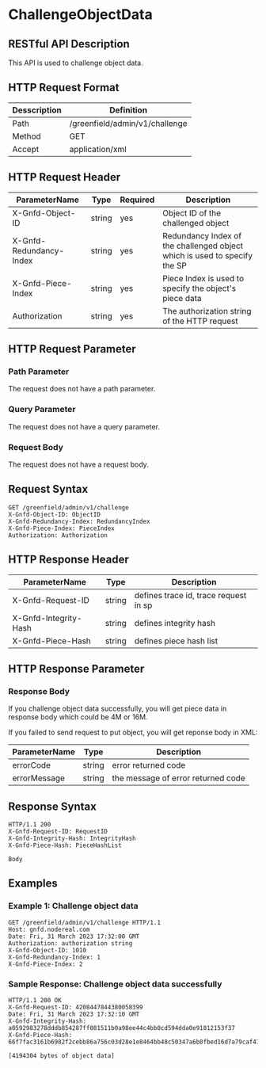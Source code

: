 # ChallengeObjectData

## RESTful API Description

This API is used to challenge object data.

## HTTP Request Format

| Desscription | Definition                     |
| ------------ | ------------------------------ |
| Path         | /greenfield/admin/v1/challenge |
| Method       | GET                            |
| Accept       | application/xml                |

## HTTP Request Header

| ParameterName           | Type   | Required | Description                                                               |
| ----------------------- | ------ | -------- | ------------------------------------------------------------------------- |
| X-Gnfd-Object-ID        | string | yes      | Object ID of the challenged object                                        |
| X-Gnfd-Redundancy-Index | string | yes      | Redundancy Index of the challenged object which is used to specify the SP |
| X-Gnfd-Piece-Index      | string | yes      | Piece Index is used to specify the object's piece data                    |
| Authorization           | string | yes      | The authorization string of the HTTP request                              |

## HTTP Request Parameter

### Path Parameter

The request does not have a path parameter.

### Query Parameter

The request does not have a query parameter.

### Request Body

The request does not have a request body.

## Request Syntax

```shell
GET /greenfield/admin/v1/challenge
X-Gnfd-Object-ID: ObjectID
X-Gnfd-Redundancy-Index: RedundancyIndex
X-Gnfd-Piece-Index: PieceIndex
Authorization: Authorization
```

## HTTP Response Header

| ParameterName         | Type   | Description                           |
| --------------------- | ------ | ------------------------------------- |
| X-Gnfd-Request-ID     | string | defines trace id, trace request in sp |
| X-Gnfd-Integrity-Hash | string | defines integrity hash                |
| X-Gnfd-Piece-Hash     | string | defines piece hash list               |

## HTTP Response Parameter

### Response Body

If you challenge object data successfully, you will get piece data in response body which could be 4M or 16M.

If you failed to send request to put object, you will get reponse body in XML:

| ParameterName | Type   | Description                        |
| ------------- | ------ | ---------------------------------- |
| errorCode     | string | error returned code                |
| errorMessage  | string | the message of error returned code |

## Response Syntax

```shell
HTTP/1.1 200
X-Gnfd-Request-ID: RequestID
X-Gnfd-Integrity-Hash: IntegrityHash
X-Gnfd-Piece-Hash: PieceHashList

Body
```

## Examples

### Example 1: Challenge object data

```shell
GET /greenfield/admin/v1/challenge HTTP/1.1
Host: gnfd.nodereal.com
Date: Fri, 31 March 2023 17:32:00 GMT
Authorization: authorization string
X-Gnfd-Object-ID: 1010
X-Gnfd-Redundancy-Index: 1
X-Gnfd-Piece-Index: 2
```

### Sample Response: Challenge object data successfully

```shell
HTTP/1.1 200 OK
X-Gnfd-Request-ID: 4208447844380058399
Date: Fri, 31 March 2023 17:32:10 GMT
X-Gnfd-Integrity-Hash: a0592983278dddb854287ff081511b0a98ee44c4bb0cd594dda0e91812153f37
X-Gnfd-Piece-Hash: 66f7fac3161b6982f2cebb86a756c03d28e1e8464bb48c50347a6b0fbed16d7a79caf47f90d6b4b9a6e118082cdbab0af4a42458a3059069a2fb5dba9a84fe6001

[4194304 bytes of object data]
```
